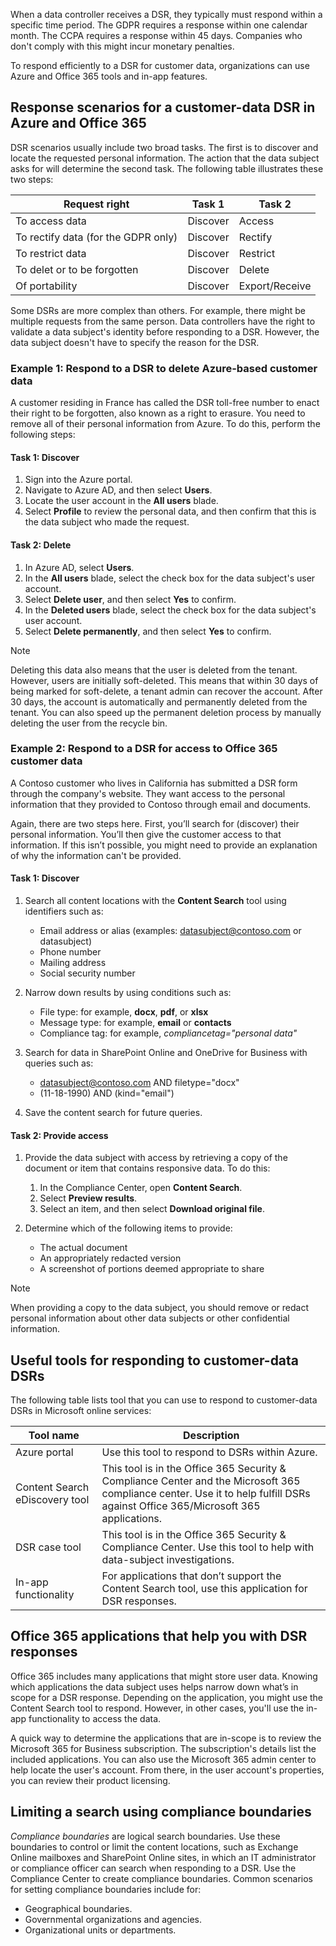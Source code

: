 When a data controller receives a DSR, they typically must respond within a specific time period. The GDPR requires a response within one calendar month. The CCPA requires a response within 45 days. Companies who don't comply with this might incur monetary penalties.

To respond efficiently to a DSR for customer data, organizations can use Azure and Office 365 tools and in-app features.

## Response scenarios for a customer-data DSR in Azure and Office 365

DSR scenarios usually include two broad tasks. The first is to discover and locate the requested personal information. The action that the data subject asks for will determine the second task. The following table illustrates these two steps:

|Request right|Task 1|Task 2|
|------|------|------|
|To access data|Discover|Access|
|To rectify data (for the GDPR only)|Discover|Rectify|
|To restrict data|Discover|Restrict|
|To delet or to be forgotten|Discover|Delete|
|Of portability|Discover|Export/Receive|

Some DSRs are more complex than others. For example, there might be multiple requests from the same person. Data controllers have the right to validate a data subject's identity before responding to a DSR. However, the data subject doesn't have to specify the reason for the DSR.

### Example 1: Respond to a  DSR to delete Azure-based customer data

A customer residing in France has called the DSR toll-free number to enact their right to be forgotten, also known as a right to erasure. You need to remove all of their personal information from Azure. To do this, perform the following steps:

#### Task 1: Discover

1. Sign into the Azure portal.
2. Navigate to Azure AD, and then select **Users**.
3. Locate the user account in the **All users** blade.
4. Select **Profile** to review the personal data, and then confirm that this is the data subject who made the request.

#### Task 2: Delete

1. In Azure AD, select **Users**.
2. In the **All users** blade, select the check box for the data subject's user account.
3. Select **Delete user**, and then select **Yes** to confirm.
4. In the **Deleted users** blade, select the check box for the data subject's user account.
5. Select **Delete permanently**, and then select **Yes** to confirm.

> [!NOTE]
> Deleting this data also means that the user is deleted from the tenant. However, users are initially soft-deleted. This means that within 30 days of being marked for soft-delete, a tenant admin can recover the account. After 30 days, the account is automatically and permanently deleted from the tenant. You can also speed up the permanent deletion process by manually deleting the user from the recycle bin.

### Example 2: Respond to a DSR for access to Office 365 customer data

A Contoso customer who lives in California has submitted a DSR form through the company's website. They want access to the personal information that they provided to Contoso through email and documents.

Again, there are two steps here. First, you’ll search for (discover) their personal information. You’ll then give the customer access to that information. If this isn’t possible, you might need to provide an explanation of why the information can't be provided. 

#### Task 1: Discover

1. Search all content locations with the **Content Search** tool using identifiers such as:

    - Email address or alias (examples: datasubject@contoso.com or datasubject)
    - Phone number
    - Mailing address
    - Social security number

2. Narrow down results by using conditions such as:

    - File type: for example, **docx**, **pdf**, or **xlsx**
    - Message type: for example, **email** or **contacts**
    - Compliance tag: for example, *compliancetag="personal data"*

3. Search for data in SharePoint Online and OneDrive for Business with queries such as:

    - datasubject@contoso.com AND filetype="docx"
    - (11-18-1990) AND (kind="email")

4. Save the content search for future queries.

#### Task 2: Provide access

1. Provide the data subject with access by retrieving a copy of the document or item that contains responsive data.  To do this:

    1. In the Compliance Center, open **Content Search**.
    1. Select **Preview results**.
    1. Select an item, and then select **Download original file**.

2. Determine which of the following items to provide:

    - The actual document
    - An appropriately redacted version
    - A screenshot of portions deemed appropriate to share

> [!NOTE]
> When providing a copy to the data subject, you should remove or redact personal information about other data subjects or other confidential information.

## Useful tools for responding to customer-data DSRs 

The following table lists tool that you can use to respond to customer-data DSRs in Microsoft online services:

|Tool name|Description|
|------|------|
|Azure portal|Use this tool to respond to DSRs within Azure.|
|Content Search eDiscovery tool|This tool is in the Office 365 Security & Compliance Center and the Microsoft 365 compliance center. Use it to help fulfill DSRs against Office 365/Microsoft 365 applications.|
|DSR case tool|This tool is in the Office 365 Security & Compliance Center. Use this tool to help with data-subject investigations.|
|In-app functionality|For applications that don’t support the Content Search tool, use this application for DSR responses.|

## Office 365 applications that help you with DSR responses

Office 365 includes many applications that might store user data. Knowing which applications the data subject uses helps narrow down what’s in scope for a DSR response. Depending on the application, you might use the Content Search tool to respond. However, in other cases, you'll use the in-app functionality to access the data.

A quick way to determine the applications that are in-scope is to review the Microsoft 365 for Business subscription. The subscription's details list the included applications. You can also use the Microsoft 365 admin center to help locate the user's account. From there, in the user account's properties, you can review their product licensing.

## Limiting a search using compliance boundaries

*Compliance boundaries* are logical search boundaries. Use these boundaries to control or limit the content locations, such as Exchange Online mailboxes and SharePoint Online sites, in which an IT administrator or compliance officer can search when responding to a DSR. Use the Compliance Center to create compliance boundaries. Common scenarios for setting compliance boundaries include for:

- Geographical boundaries.
- Governmental organizations and agencies.
- Organizational units or departments.
